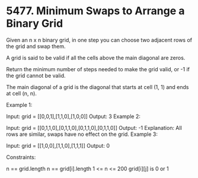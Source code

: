 # 5477. Minimum Swaps to Arrange a Binary Grid

Given an n x n binary grid, in one step you can choose two adjacent rows of the grid and swap them.

A grid is said to be valid if all the cells above the main diagonal are zeros.

Return the minimum number of steps needed to make the grid valid, or -1 if the grid cannot be valid.

The main diagonal of a grid is the diagonal that starts at cell (1, 1) and ends at cell (n, n).



Example 1:


Input: grid = [[0,0,1],[1,1,0],[1,0,0]]
Output: 3
Example 2:


Input: grid = [[0,1,1,0],[0,1,1,0],[0,1,1,0],[0,1,1,0]]
Output: -1
Explanation: All rows are similar, swaps have no effect on the grid.
Example 3:


Input: grid = [[1,0,0],[1,1,0],[1,1,1]]
Output: 0


Constraints:

n == grid.length
n == grid[i].length
1 <= n <= 200
grid[i][j] is 0 or 1
